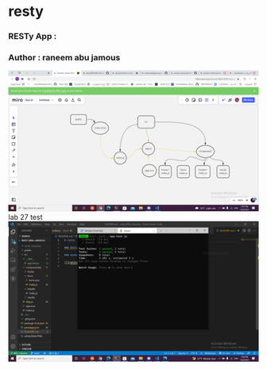 # resty

### RESTy App :

### Author : raneem abu jamous

![](white26lab.PNG)
lab 27 test
![](testlab27.PNG)
